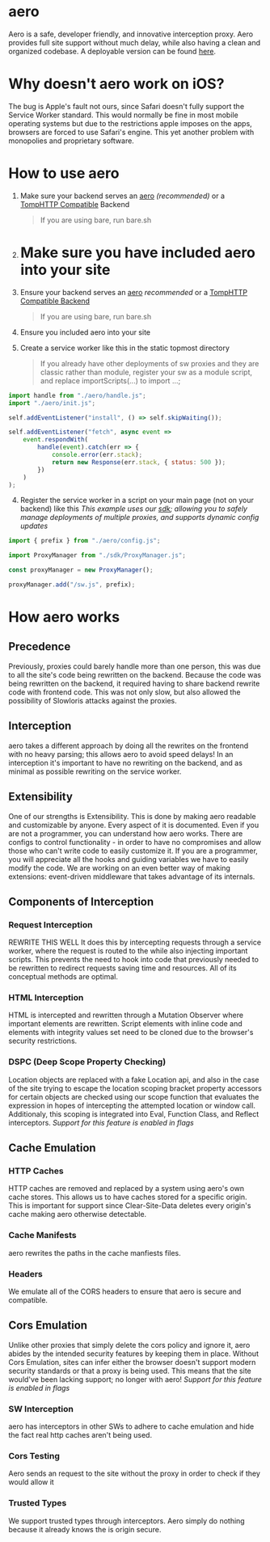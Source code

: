 # aero

Aero is a safe, developer friendly, and innovative interception proxy. Aero provides full site support without much delay, while also having a clean and organized codebase. A deployable version can be found [here](https://github.com/ProxyHaven/aero-deploy).

# Why doesn't aero work on iOS?

The bug is Apple's fault not ours, since Safari doesn't fully support the Service Worker standard. This would normally be fine in most mobile operating systems but due to the restrictions apple imposes on the apps, browsers are forced to use Safari's engine. This yet another problem with monopolies and proprietary software.

# How to use aero

1. Make sure your backend serves an [aero](https://github.com/ProxyHaven/aero-backends) _(recommended)_ or a [TompHTTP Compatible](https://github.com/tomphttp) Backend
    > If you are using bare, run bare.sh
2. # Make sure you have included aero into your site
3. Ensure your backend serves an [aero](https://github.com/ProxyHaven/aero-backends) _recommended_ or a [TompHTTP Compatible Backend](https://github.com/tomphttp)
    > If you are using bare, run bare.sh
4. Ensure you included aero into your site
5. Create a service worker like this in the static topmost directory

    > If you already have other deployments of sw proxies and they are classic rather than module, register your sw as a module script, and replace importScripts(...) to import ...;

```js
import handle from "./aero/handle.js";
import "./aero/init.js";

self.addEventListener("install", () => self.skipWaiting());

self.addEventListener("fetch", async event =>
	event.respondWith(
		handle(event).catch(err => {
			console.error(err.stack);
			return new Response(err.stack, { status: 500 });
		})
	)
);
```

4. Register the service worker in a script on your main page (not on your backend) like this
   _This example uses our [sdk](https://github.com/ProxyHaven/aero-sdk); allowing you to safely manage deployments of multiple proxies, and supports dynamic config updates_

```js
import { prefix } from "./aero/config.js";

import ProxyManager from "./sdk/ProxyManager.js";

const proxyManager = new ProxyManager();

proxyManager.add("/sw.js", prefix);
```

# How aero works

## Precedence

Previously, proxies could barely handle more than one person, this was due to all the site's code being rewritten on the backend. Because the code was being rewritten on the backend, it required having to share backend rewrite code with frontend code. This was not only slow, but also allowed the possibility of Slowloris attacks against the proxies.

## Interception

aero takes a different approach by doing all the rewrites on the frontend with no heavy parsing; this allows aero to avoid speed delays! In an interception it's important to have no rewriting on the backend, and as minimal as possible rewriting on the service worker.

## Extensibility

One of our strengths is Extensibility. This is done by making aero readable and customizable by anyone. Every aspect of it is documented. Even if you are not a programmer, you can understand how aero works. There are configs to control functionality - in order to have no compromises and allow those who can't write code to easily customize it. If you are a programmer, you will appreciate all the hooks and guiding variables we have to easily modify the code. We are working on an even better way of making extensions: event-driven middleware that takes advantage of its internals.

## Components of Interception

### Request Interception

REWRITE THIS WELL
It does this by intercepting requests through a service worker, where the request is routed to the while also injecting important scripts. This prevents the need to hook into code that previously needed to be rewritten to redirect requests saving time and resources. All of its conceptual methods are optimal.

### HTML Interception

HTML is intercepted and rewritten through a Mutation Observer where important elements are rewritten. Script elements with inline code and elements with integrity values set need to be cloned due to the browser's security restrictions.

### DSPC (Deep Scope Property Checking)

Location objects are replaced with a fake Location api, and also in the case of the site trying to escape the location scoping bracket property accessors for certain objects are checked using our scope function that evaluates the expression in hopes of intercepting the attempted location or window call. Additionaly, this scoping is integrated into Eval, Function Class, and Reflect interceptors. _Support for this feature is enabled in flags_

## Cache Emulation

### HTTP Caches

HTTP caches are removed and replaced by a system using aero's own cache stores. This allows us to have caches stored for a specific origin. This is important for support since Clear-Site-Data deletes every origin's cache making aero otherwise detectable.

### Cache Manifests

aero rewrites the paths in the cache manfiests files.

### Headers

We emulate all of the CORS headers to ensure that aero is secure and compatible.

## Cors Emulation

Unlike other proxies that simply delete the cors policy and ignore it, aero abides by the intended security features by keeping them in place. Without Cors Emulation, sites can infer either the browser doesn't support modern security standards or that a proxy is being used. This means that the site would've been lacking support; no longer with aero! _Support for this feature is enabled in flags_

### SW Interception

aero has interceptors in other SWs to adhere to cache emulation and hide the fact real http caches aren't being used.

### Cors Testing

Aero sends an request to the site without the proxy in order to check if they would allow it

### Trusted Types

We support trusted types through interceptors. Aero simply do nothing because it already knows the is origin secure.
